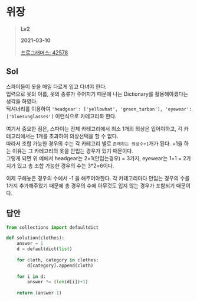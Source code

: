 # 위장
>
> **Lv2**
>
> **2021-03-10**
>
> [프로그래머스: 42578](https://programmers.co.kr/learn/courses/30/lessons/42578)


## Sol

스파이들이 옷을 매일 다르게 입고 다녀야 한다.  
입력으로 옷의 이름, 옷의 종류가 주어지기 때문에 나는 Dictionary를 활용해야겠다는 생각을 하였다.  
딕셔너리를 이용하여 `'headgear': ['yellowhat', 'green_turban'], 'eyewear': ['bluesunglasses']` 이런식으로 카테고리화 한다.

여기서 중요한 점은,
스파이는 전체 카테고리에서 최소 1개의 의상은 입어야하고, 각 카테고리에서는 1개를 초과하여 의상선택을 할 수 없다.  
따라서 조합 가능한 경우의 수는 각 카테고리 별로 `존재하는 의상수+1`개가 된다. +1을 하는 이유는 그 카테고리의 옷을 안입는 경우가 있기 때문이다.  
그렇게 되면 위 예에서 headgear는 2+1(안입는경우) = 3가지, eyewear는 1+1 = 2가지가 있고 총 조합 가능한 경우의 수는 3*2=6이다.


이제 구해놓은 경우의 수에서 -1 을 해주어야한다. 각 카테고리마다 안입는 경우의 수를 1가지 추가해주었기 때문에 총 경우의 수에 아무것도 입지 않는 경우가 포함되기 때문이다.      


## 답안
```python
from collections import defaultdict

def solution(clothes):
    answer = 1
    d = defaultdict(list)
    
    for cloth, category in clothes:        
        d[category].append(cloth)
    
    for i in d:
        answer *= (len(d[i])+1)
    
    return (answer-1)
```